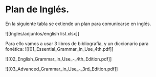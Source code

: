 
# Plan de Inglés.
En la siguiente tabla se extiende un plan para comunicarse en inglés.

![[Ingles/adjuntos/english list.xlsx]]



Para ello vamos a usar 3 libros de bibliografía, y un diccionario para fonética:
![[01_Essential_Grammar_in_Use_4th.pdf]]

![[02_English_Grammar_in_Use_-_4th_Edition.pdf]]



![[03_Advanced_Grammar_in_Use_-_3rd_Edition.pdf]]


